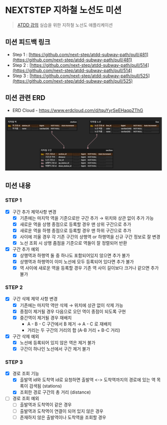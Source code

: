 # NEXTSTEP 지하철 노선도 미션
> [ATDD 강의](https://edu.nextstep.camp/c/R89PYi5H) 실습을 위한 지하철 노선도 애플리케이션


## 미션 피드백 링크
- Step 1 : [https://github.com/next-step/atdd-subway-path/pull/481](https://github.com/next-step/atdd-subway-path/pull/481)
- Step 2 : [https://github.com/next-step/atdd-subway-path/pull/514](https://github.com/next-step/atdd-subway-path/pull/514)
- Step 3 : [https://github.com/next-step/atdd-subway-path/pull/525](https://github.com/next-step/atdd-subway-path/pull/525)

## 미션 관련 ERD
- ERD Cloud - https://www.erdcloud.com/d/tquYyrSeEHaqpZThG

<img src="images/db-erd.png">

## 미션 내용

### STEP 1
- [x]  구간 추가 제약사항 변경
    - [x]  기존에는 마지막 역을 기준으로만 구간 추가 →  위치와 상관 없이 추가 가능
    - [x]  새로운 역을 상행 종점으로 등록할 경우 맨 상위 구간으로 추가
    - [x]  새로운 역을 하행 종점으로 등록할 경우 맨 하위 구간으로 추가
    - [x]  사이에 끼울 경우 각 기존 구간의 상행역 or 하행역을 신규 구간 정보로 잘 변경
    - [x]  노선 조회 시 상행 좀점을 기준으로 역들이 잘 정렬되어 반환
- [x]  구간 추가 예외
    - [x]  상행역과 하행역 둘 중 하나도 포함되어있지 않으면 추가 불가
    - [x]  상행역과 하행역이 이미 노선에 모두 등록되어 있다면 추가 불가
    - [x]  역 사이에 새로운 역을 등록할 경우 기존 역 사이 길이보다 크거나 같으면 추가 불가

### STEP 2

- [x]  구간 삭제 제약 사항 변경
    - [x]  기존에는 마지막 역만 삭제 → 위치에 상관 없이 삭제 가능
    - [x]  종점이 제거될 경우 다음으로 오던 역이 종점이 되도록 구현
    - [x]  중간역이 제거될 경우 재배치
        - A - B - C 구간에서 B 제거 → A - C 로 재배치
        - 거리는 두 구간의 거리의 합 (A-B 거리 + B-C 거리)
- [x]  구간 삭제 예외
    - [x]  노선에 등록되어 있지 않은 역은 제거 불가
    - [x]  구간이 하나인 노선에서 구간 제거 불가

### STEP 3

- [x] 경로 조회 기능
  - [x] 출발역 id와 도착역 id로 요청하면 출발역 <-> 도착역까지의 경로에 있는 역 목록이 검색됨 (stations)
  - [x] 조회한 경로 구간의 총 거리 (distance)
- [ ] 경로 조회 예외
  - [ ] 출발역과 도착역이 같은 경우
  - [ ] 출발역과 도착역이 연결이 되어 있지 않은 경우
  - [ ] 존재하지 않은 출발역이나 도착역을 조회할 경우
